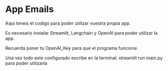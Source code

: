 # App Emails

Aqui teneis el codigo para poder utilizar vuestra propia app.

Es necesario instalar Streamlit, Langchain y OpenAI para poder utilizar la app.

Recuerda poner tu OpenAI_Key para que el programa funcione.

Una vez todo este configurado escribe en la terminal: streamlit run main.py  para poder utilizarla

